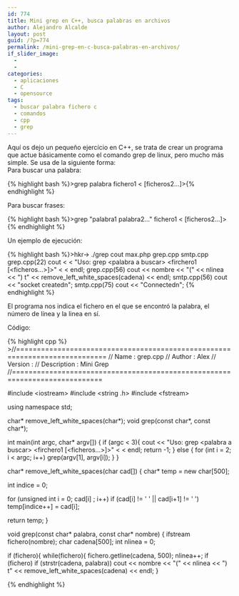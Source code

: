 ```yaml
---
id: 774
title: Mini grep en C++, busca palabras en archivos
author: Alejandro Alcalde
layout: post
guid: /?p=774
permalink: /mini-grep-en-c-busca-palabras-en-archivos/
if_slider_image:
  - 
  - 
categories:
  - aplicaciones
  - C
  - opensource
tags:
  - buscar palabra fichero c
  - comandos
  - cpp
  - grep
---
```

Aquí os dejo un pequeño ejercício en C++, se trata de crear un programa que actue básicamente como el comando grep de linux, pero mucho más simple. Se usa de la siguiente forma:  
Para buscar una palabra:

{% highlight bash %}>grep palabra fichero1 &lt; [ficheros2...]>{% endhighlight %}

Para buscar frases:

{% highlight bash %}>grep "palabra1 palabra2..." fichero1 &lt; [ficheros2...]>{% endhighlight %}

Un ejemplo de ejecución:

{% highlight bash %}>hkr-> ./grep cout max.php grep.cpp smtp.cpp 
grep.cpp(22)     cout &lt; &lt; "Uso: grep &lt;palabra a buscar> &lt;firchero1 [&lt;ficheros...>]>" &lt; &lt; endl;
grep.cpp(56)     cout &lt;&lt; nombre &lt;&lt; "(" &lt;&lt; nlinea &lt;&lt; ") t" &lt;&lt; remove_left_white_spaces(cadena) &lt;&lt; endl;
smtp.cpp(56)     cout &lt;&lt; "socket createdn";
smtp.cpp(75)    cout &lt;&lt; "Connectedn";
{% endhighlight %}

El programa nos indica el fichero en el que se encontró la palabra, el número de línea y la linea en sí.

Código:

{% highlight cpp %} >//============================================================================
// Name        : grep.cpp
// Author      : Alex
// Version     :
// Description : Mini Grep
//============================================================================

#include &lt;iostream>
#include &lt;string .h>
#include &lt;fstream>

using namespace std;

char* remove_left_white_spaces(char*);
void grep(const char*, const char*);

int
main(int argc, char* argv[])
{
      if (argc &lt; 3){
         cout &lt;&lt; "Uso: grep &lt;palabra a buscar> &lt;firchero1 [&lt;ficheros...>]>" &lt; &lt; endl;
         return -1;
      } else {
         for (int i = 2; i &lt; argc; i++)
            grep(argv[1], argv[i]);
      }
}

char*
remove_left_white_spaces(char cad[])
{
   char* temp = new char[500];

   int indice = 0;

   for (unsigned int i = 0; cad[i] ; i++)
       if (cad[i] != ' ' || cad[i+1] != ' ')
         temp[indice++] = cad[i];

   return temp;
}

void
grep(const char* palabra, const char* nombre)
{
   ifstream fichero(nombre);
   char cadena[500];
   int nlinea = 0;

   if (fichero){
      while(fichero){
         fichero.getline(cadena, 500);
         nlinea++;
         if (fichero)
            if (strstr(cadena, palabra))
               cout &lt;&lt; nombre &lt;&lt; "(" &lt;&lt; nlinea &lt;&lt; ") t" &lt;&lt; remove_left_white_spaces(cadena) &lt;&lt; endl;
      }
   
{% endhighlight %}

</firchero1></fstream></string></iostream></firchero1>

